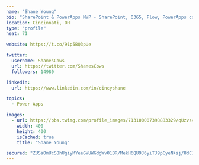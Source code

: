 ```yaml
---
name: "Shane Young"
bio: "SharePoint & PowerApps MVP - SharePoint, O365, Flow, PowerApps consulting? @PowerApps911 | Pure Snark? You found it."
location: Cincinnati, OH
type: "profile"
heat: 71

website: https://t.co/91p5BQ3pUe

twitter:
  username: ShanesCows
  url: https://twitter.com/ShanesCows
  followers: 14980

linkedin:
  url: https://www.linkedin.com/in/cincyshane

topics:
  - Power Apps

images:
  - url: https://pbs.twimg.com/profile_images/713100007398883329/qUzvsvQ3_400x400.jpg
    width: 400
    height: 400
    isCached: true
    title: "Shane Young"

secured: "ZUSaOmUcS8hUgiyMYeeGVUWGdgWv01BR/MekH6QU9J6yiTJ9pCyeN+sj/8dCJWr94WSs7qCOWBvC9Hp6g0YQU9UF3oFqbjDkSI2OT4VWUyuM8fTTi/qbi5IIr3VUSzyzAKO8D3vNq1dTKiiJOh8BlDY+VHLagcQDPvY2FaqdxJac+ZqPc3hdwhz6GAWgVPIWuHcourIbCvgDzEG24oV6Tj7VXsi4pox7zNS3IakZ5APuNhzIMDzygf3Cf5+r//oFxA47T1YLvkbwJ0gCfZg4l59kaNx/K+C4qs7Q/p4q6OR9T9+3YGUKElQkui3JRkMwIvucTS5dwCi12AKpR1J2zm32JhSMm3mxUShEXtG1wDxA9UFfKdY0evl0U5zPEfiAKyasvZx3tzt/Sy7InoLMa62FH4ju5UKpzsa+Cl0BLaY=;/OYOGegDBRzVI3riNY+E8A=="
---
```


